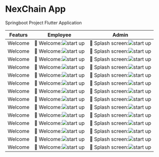 # NexChain App
 Springboot Project Flutter Application

 |Featurs|Employee|Admin|
| :---: | :---: | :---: |
| Welcome | :pushpin: Welcome:![ start up](https://github.com/sabithassann/NexChain-App/blob/main/flutter_nexchain_screen/login_1.jpg) | :pushpin: Splash screen:![ start up](https://github.com/sabithassann/NexChain-App/blob/main/flutter_nexchain_screen/dashboard_2.png) |
| Welcome | :pushpin: Welcome:![ start up](https://github.com/sabithassann/NexChain-App/blob/main/flutter_nexchain_screen/supplier_3.jpg) | :pushpin: Splash screen:![ start up](https://github.com/sabithassann/NexChain-App/blob/main/flutter_nexchain_screen/supplier_add_4.jpg) |
| Welcome | :pushpin: Welcome:![ start up](https://github.com/sabithassann/NexChain-App/blob/main/flutter_nexchain_screen/rawmaterial_5.jpg) | :pushpin: Splash screen:![ start up](https://github.com/sabithassann/NexChain-App/blob/main/flutter_nexchain_screen/rawmaterial_add_6.jpg) |
| Welcome | :pushpin: Welcome:![ start up](https://github.com/sabithassann/NexChain-App/blob/main/flutter_nexchain_screen/payment_7.jpg) | :pushpin: Splash screen:![ start up](https://github.com/sabithassann/NexChain-App/blob/main/flutter_nexchain_screen/print_sent_8.jpg) |
| Welcome | :pushpin: Welcome:![ start up](https://github.com/sabithassann/NexChain-App/blob/main/flutter_nexchain_screen/stockdetails_9.png) | :pushpin: Splash screen:![ start up](https://github.com/sabithassann/NexChain-App/blob/main/flutter_nexchain_screen/employeelist_10.png) |
| Welcome | :pushpin: Welcome:![ start up](https://github.com/sabithassann/NexChain-App/blob/main/flutter_nexchain_screen/employeeList_with_11.png) | :pushpin: Splash screen:![ start up](https://github.com/sabithassann/NexChain-App/blob/main/flutter_nexchain_screen/warehouse_12.png) |
| Welcome | :pushpin: Welcome:![ start up](https://github.com/sabithassann/NexChain-App/blob/main/flutter_nexchain_screen/warehouse_scan_13.png) | :pushpin: Splash screen:![ start up](https://github.com/sabithassann/NexChain-App/blob/main/flutter_nexchain_screen/warehouse_status_pending_mobile_13.png) |
| Welcome | :pushpin: Welcome:![ start up](https://github.com/sabithassann/NexChain-App/blob/main/flutter_nexchain_screen/ware_mobile_14.jpg) | :pushpin: Splash screen:![ start up](https://github.com/sabithassann/NexChain-App/blob/main/flutter_nexchain_screen/ware_mobile_15.jpg) |
| Welcome | :pushpin: Welcome:![ start up](https://github.com/sabithassann/NexChain-App/blob/main/flutter_nexchain_screen/ware_mobile_16.jpg) | :pushpin: Splash screen:![ start up](https://github.com/sabithassann/NexChain-App/blob/main/flutter_nexchain_screen/scan_result_17.jpg) |
| Welcome | :pushpin: Welcome:![ start up](https://github.com/sabithassann/NexChain-App/blob/main/flutter_nexchain_screen/warehouse_status_update_17.png) | :pushpin: Splash screen:![ start up](https://github.com/sabithassann/NexChain-App/blob/main/flutter_nexchain_screen/warehouse_approved_mobile_18.png) |
| Welcome | :pushpin: Welcome:![ start up](https://github.com/sabithassann/NexChain-App/blob/main/flutter_nexchain_screen/menu_18.png) | :pushpin: Splash screen:![ start up](https://github.com/sabithassann/NexChain-App/blob/main/flutter_nexchain_screen/menu_optin_19.png) |
| Welcome | :pushpin: Welcome:![ start up](https://github.com/sabithassann/NexChain-App/blob/main/flutter_nexchain_screen/menu_map_20.jpg) | :pushpin: Splash screen:![ start up](https://github.com/sabithassann/NexChain-App/blob/main/flutter_nexchain_screen/menu_21.jpg) |
| Welcome | :pushpin: Welcome:![ start up](https://github.com/sabithassann/NexChain-App/blob/main/flutter_nexchain_screen/menu_22.jpg) | :pushpin: Splash screen:![ start up](https://github.com/sabithassann/NexChain-App/blob/main/flutter_nexchain_screen/menu_23.jpg) |
| Welcome | :pushpin: Welcome:![ start up](https://github.com/sabithassann/NexChain-App/blob/main/flutter_nexchain_screen/menu_24.jpg) | :pushpin: Splash screen:![ start up](https://github.com/sabithassann/NexChain-App/blob/main/flutter_nexchain_screen/menu_25.jpg) |

